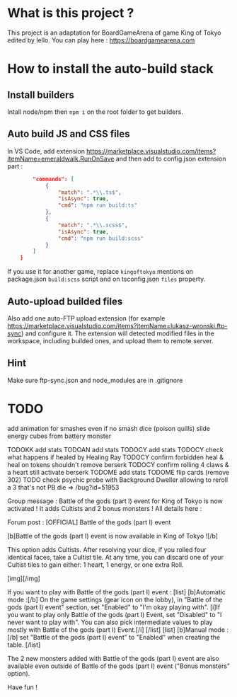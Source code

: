 # What is this project ? 
This project is an adaptation for BoardGameArena of game King of Tokyo edited by Iello.
You can play here : https://boardgamearena.com

# How to install the auto-build stack

## Install builders
Intall node/npm then `npm i` on the root folder to get builders.

## Auto build JS and CSS files
In VS Code, add extension https://marketplace.visualstudio.com/items?itemName=emeraldwalk.RunOnSave and then add to config.json extension part :
```json
        "commands": [
            {
                "match": ".*\\.ts$",
                "isAsync": true,
                "cmd": "npm run build:ts"
            },
            {
                "match": ".*\\.scss$",
                "isAsync": true,
                "cmd": "npm run build:scss"
            }
        ]
    }
```
If you use it for another game, replace `kingoftokyo` mentions on package.json `build:scss` script and on tsconfig.json `files` property.

## Auto-upload builded files
Also add one auto-FTP upload extension (for example https://marketplace.visualstudio.com/items?itemName=lukasz-wronski.ftp-sync) and configure it. The extension will detected modified files in the workspace, including builded ones, and upload them to remote server.

## Hint
Make sure ftp-sync.json and node_modules are in .gitignore

# TODO
add animation for smashes even if no smash dice (poison quills)
slide energy cubes from battery monster

TODOKK add stats
TODOAN add stats
TODOCY add stats
TODOCY check what happens if healed by Healing Ray
TODOCY confirm forbidden heal & heal on tokens shouldn't remove berserk
TODOCY confirm rolling 4 claws & a heart still activate berserk
TODOME add stats
TODOME flip cards (remove 302)
TODO check psychic probe with Background Dweller allowing to reroll a 3 that's not PB die => /bug?id=51953

Group message :
Battle of the gods (part I) event for King of Tokyo is now activated !
It adds Cultists and 2 bonus monsters !
All details here : <todo lien forum>

Forum post :
[OFFICIAL] Battle of the gods (part I) event

[b]Battle of the gods (part I) event is now available in King of Tokyo ![/b]

This option adds Cultists. After resolving your dice, if you rolled four identical faces, take a Cultist tile. At any time, you can discard one of your Cultist tiles to gain either: 1 heart, 1 energy, or one extra Roll.

[img]<TODO lien image>[/img]

If you want to play with Battle of the gods (part I) event :
[list]
[b]Automatic mode :[/b] On the game settings (gear icon on the lobby), in "Battle of the gods (part I) event" section, set "Enabled" to "I'm okay playing with". [i]If you want to play only Battle of the gods (part I) Event, set "Disabled" to "I never want to play with". You can also pick intermediate values to play mostly with Battle of the gods (part I) Event.[/i]
[/list]
[list]
[b]Manual mode :[/b] set "Battle of the gods (part I) event" to "Enabled" when creating the table.
[/list]

The 2 new monsters added with Battle of the gods (part I) event are also available even outside of Battle of the gods (part I) event ("Bonus monsters" option).

Have fun !